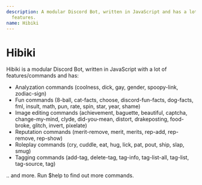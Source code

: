 ```yaml
---
description: A modular Discord Bot, written in JavaScript and has a lot of commands &
  features.
name: Hibiki
---
```


# Hibiki
Hibiki is a modular Discord Bot, written in JavaScript with a lot of features/commands and has:
- Analyzation commands
(coolness, dick, gay, gender, spoopy-link, zodiac-sign)
- Fun commands
(8-ball, cat-facts, choose, discord-fun-facts, dog-facts, fml, insult, math, pun, rate, spin, star, year, shame)
- Image editing commands
(achievement, baguette, beautiful, captcha, change-my-mind, clyde, did-you-mean, distort, drakeposting, food-broke, glitch, invert, pixelate)
- Reputation commands
(merit-remove, merit, merits, rep-add, rep-remove, rep-show)
- Roleplay commands
(cry, cuddle, eat, hug, lick, pat, pout, ship, slap, smug)
- Tagging commands
(add-tag, delete-tag, tag-info, tag-list-all, tag-list, tag-source, tag)

.. and more.
Run $help to find out more commands.
